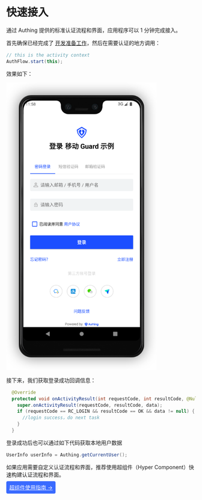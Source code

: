 # 快速接入

<LastUpdated/>

通过 Authing 提供的标准认证流程和界面，应用程序可以 1 分钟完成接入。

首先确保已经完成了  [开发准备工作](./develop.md)，然后在需要认证的地方调用：

```java
// this is the activity context
AuthFlow.start(this);
```

效果如下：

<img src="./images/standard.png" alt="drawing" width="400"/>

接下来，我们获取登录成功回调信息：

```java
  @Override
  protected void onActivityResult(int requestCode, int resultCode, @Nullable Intent data) {
    super.onActivityResult(requestCode, resultCode, data);
    if (requestCode == RC_LOGIN && resultCode == OK && data != null) {
      //login success，do next task
    }
  }
```

登录成功后也可以通过如下代码获取本地用户数据

```java
UserInfo userInfo = Authing.getCurrentUser();
```



如果应用需要自定义认证流程和界面，推荐使用超组件（Hyper Component）快速构建认证流程和界面。



<span style="background-color: #396aff;a:link:color:#FFF;padding:8px;border-radius: 4px;"><a href="./component/" style="color:#FFF;">超组件使用指南 →</a>
</span>